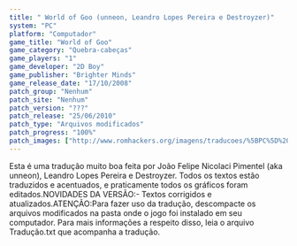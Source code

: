 ```yaml
---
title: " World of Goo (unneon, Leandro Lopes Pereira e Destroyzer)"
system: "PC"
platform: "Computador"
game_title: "World of Goo"
game_category: "Quebra-cabeças"
game_players: "1"
game_developer: "2D Boy"
game_publisher: "Brighter Minds"
game_release_date: "17/10/2008"
patch_group: "Nenhum"
patch_site: "Nenhum"
patch_version: "???"
patch_release: "25/06/2010"
patch_type: "Arquivos modificados"
patch_progress: "100%"
patch_images: ["http://www.romhackers.org/imagens/traducoes/%5BPC%5D%20World%20of%20Goo%20-%20unneon%20e%20Leandro%20-%201.jpg","http://www.romhackers.org/imagens/traducoes/%5BPC%5D%20World%20of%20Goo%20-%20unneon%20e%20Leandro%20-%202.jpg","http://www.romhackers.org/imagens/traducoes/%5BPC%5D%20World%20of%20Goo%20-%20unneon%20e%20Leandro%20-%203.jpg"]
---
```

Esta é uma tradução muito boa feita por João Felipe Nicolaci Pimentel (aka unneon), Leandro Lopes Pereira e Destroyzer. Todos os textos estão traduzidos e acentuados, e praticamente todos os gráficos foram editados.NOVIDADES DA VERSÃO:- Textos corrigidos e atualizados.ATENÇÃO:Para fazer uso da tradução, descompacte os arquivos modificados na pasta onde o jogo foi instalado em seu computador. Para mais informações a respeito disso, leia o arquivo Tradução.txt que acompanha a tradução.